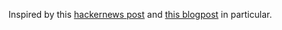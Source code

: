 Inspired by this [hackernews post](https://news.ycombinator.com/item?id=30057048) and [this blogpost](http://tomerfiliba.com/blog/Infix-Operators/) in particular.